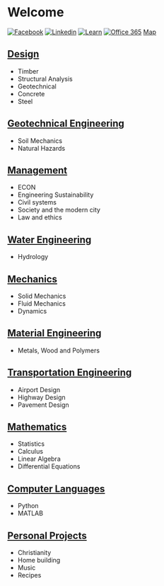 # Welcome

[![Facebook](https://i.imgur.com/gz3Sv99.gif?2)](https://www.facebook.com/ben.klassen.144) [![Linkedin](https://i.imgur.com/d3V3uvM.gif?1)](https://www.linkedin.com/in/benklassen/) [![Learn](https://i.imgur.com/xhq9Mlm.png?2)](https://learn.uwaterloo.ca) [![Office 365](https://i.imgur.com/YyYGcJu.png?2)](https://office.com) [Map](https://www.google.com/maps/d/edit?mid=1f1dnlvM7EkET8hemzLs3I6h0EKCZqtw&usp=sharing)

## [Design](courses/design/)

- Timber
- Structural Analysis
- Geotechnical
- Concrete
- Steel

## [Geotechnical Engineering](courses/geo/)

- Soil Mechanics
- Natural Hazards

## [Management](courses/management/)

- ECON
- Engineering Sustainability
- Civil systems
- Society and the modern city
- Law and ethics

## [Water Engineering](courses/fluid/)

- Hydrology

## [Mechanics](courses/mechanics/)

- Solid Mechanics
- Fluid Mechanics
- Dynamics

## [Material Engineering](courses/materials/)

- Metals, Wood and Polymers

## [Transportation Engineering](courses/transpo/)

- Airport Design
- Highway Design
- Pavement Design

## [Mathematics](courses/math/)

- Statistics
- Calculus
- Linear Algebra
- Differential Equations

## [Computer Languages](courses/computer/)

- Python
- MATLAB

## [Personal Projects](projects/)

- Christianity
- Home building
- Music
- Recipes
